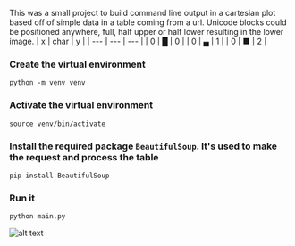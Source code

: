 This was a small project to build command line output in a cartesian plot based off of simple data in a table coming from a url.
Unicode blocks could be positioned anywhere, full, half upper or half lower resulting in the lower image.
|  x  | char |  y  |
| --- | --- | --- |
|  0  |  █   |  0  |
|  0  |  ▄   |  1  |
|  0  |  ■   |  2  |


### Create the virtual environment

```python -m venv venv```

### Activate the virtual environment

```source venv/bin/activate```

### Install the required package `BeautifulSoup`. It's used to make the request and process the table

```pip install BeautifulSoup```

### Run it

```python main.py```

![alt text](image.png)
